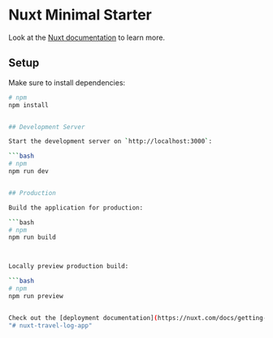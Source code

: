 # Nuxt Minimal Starter

Look at the [Nuxt documentation](https://nuxt.com/docs/getting-started/introduction) to learn more.

## Setup

Make sure to install dependencies:

```bash
# npm
npm install


## Development Server

Start the development server on `http://localhost:3000`:

```bash
# npm
npm run dev


## Production

Build the application for production:

```bash
# npm
npm run build



Locally preview production build:

```bash
# npm
npm run preview


Check out the [deployment documentation](https://nuxt.com/docs/getting-started/deployment) for more information.
"# nuxt-travel-log-app" 
